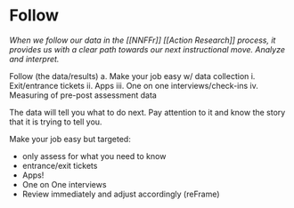 # Follow
_When we follow our data in the [[NNFFr]] [[Action Research]] process, it provides us with a clear path towards our next instructional move. Analyze and interpret._

Follow (the data/results)
a. Make your job easy w/ data collection
i. Exit/entrance tickets
ii. Apps
iii. One on one interviews/check-ins
iv. Measuring of pre-post assessment data

The data will tell you what to do next. Pay attention to it and know the story that it is trying to tell you.

Make your job easy but targeted:
- only assess for what you need to know
- entrance/exit tickets
- Apps!
- One on One interviews
- Review immediately and adjust accordingly (reFrame)

